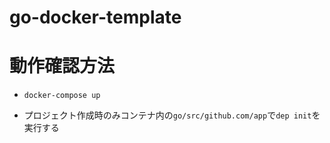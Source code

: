 # go-docker-template

# 動作確認方法

- `docker-compose up`

- プロジェクト作成時のみコンテナ内の`go/src/github.com/app`で`dep init`を実行する
